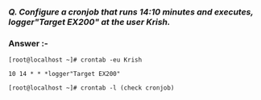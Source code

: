 ### ***Q. Configure a cronjob that runs 14:10 minutes and executes, logger"Target EX200" at the user Krish.***
### Answer :-

```
[root@localhost ~]# crontab -eu Krish

10 14 * * *logger"Target EX200"

[root@localhost ~]# crontab -l (check cronjob)

```
